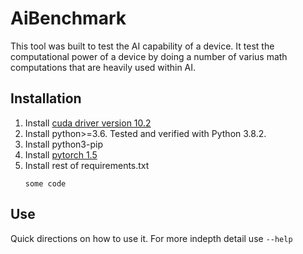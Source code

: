 # AiBenchmark
This tool was built to test the AI capability of a device.  It test the computational power of a device by doing a number of varius math computations that are heavily used within AI.

## Installation
1.  Install [cuda driver version 10.2](https://developer.nvidia.com/cuda-downloads)
2.  Install python>=3.6.  Tested and verified with Python 3.8.2.
3.  Install python3-pip
4.  Install [pytorch 1.5](https://pytorch.org/get-started/locally/)
5.  Install rest of requirements.txt
    ```
    some code
    ```

## Use
Quick directions on how to use it.  For more indepth detail use `--help`